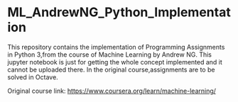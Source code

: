 # ML_AndrewNG_Python_Implementation
This repository contains the implementation of Programming Assignments in Python 3,from the course of Machine Learning by Andrew NG.
This jupyter notebook is just for getting the whole concept implemented and it cannot be uploaded there.
In the original course,assignments are to be solved in Octave.


Original course link: https://www.coursera.org/learn/machine-learning/
